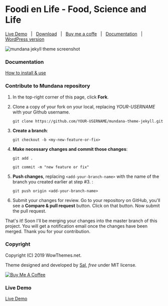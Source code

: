 # Foodi en Life - Food, Science and Life

[Live Demo](https://wowthemesnet.github.io/mundana-theme-jekyll/) &nbsp; | &nbsp; 
[Download](https://github.com/wowthemesnet/mundana-theme-jekyll/archive/master.zip) &nbsp; | &nbsp; 
[Buy me a coffe](https://www.wowthemes.net/donate/) &nbsp; | &nbsp; [Documentation](https://bootstrapstarter.com/bootstrap-templates/mundana-theme-jekyll/) &nbsp; | &nbsp; 
[WordPress version](https://www.wowthemes.net/themes/mundana-wordpress/) 

![mundana jekyll theme screenshot](assets/images/screenshot.jpg)

### Documentation

[How to install & use](https://bootstrapstarter.com/bootstrap-templates/mundana-theme-jekyll/)

### Contribute to Mundana repository

1. In the top-right corner of this page, click **Fork**.

2. Clone a copy of your fork on your local, replacing *YOUR-USERNAME* with your Github username.

   `git clone https://github.com/YOUR-USERNAME/mundana-theme-jekyll.git`

3. **Create a branch**: 

   `git checkout -b <my-new-feature-or-fix>`

4. **Make necessary changes and commit those changes**:

   `git add .`

   `git commit -m "new feature or fix"`

5. **Push changes**, replacing `<add-your-branch-name>` with the name of the branch you created earlier at step #3. :

   `git push origin <add-your-branch-name>`

6. Submit your changes for review. Go to your repository on GitHub, you'll see a **Compare & pull request** button. Click on that button. Now submit the pull request.

That's it! Soon I'll be merging your changes into the master branch of this project. You will get a notification email once the changes have been merged. Thank you for your contribution.


### Copyright

Copyright (C) 2019 WowThemes.net.

Theme designed and developed by [Sal](https://www.wowthemes.net), *free* under MIT license. 

<a href="https://www.wowthemes.net/donate/" target="_blank"><img src="https://www.buymeacoffee.com/assets/img/custom_images/orange_img.png" alt="Buy Me A Coffee" style="height: auto !important;width: auto !important;" ></a>

### Live Demo

[Live Demo](https://wowthemesnet.github.io/mundana-theme-jekyll/)
